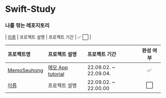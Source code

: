 # Swift-Study
### 나를 깎는 레포지토리 


| [이름](주소) | 프로젝트 설명 | 프로젝트 기간 | ✅ ⬜ |

| 프로젝트명 | 프로젝트 설명 | 프로젝트 기간 | 완성 여부 |
|:---|:---|:---|:---:|
| [MemoSeuhong](https://github.com/hsw1920/swift-study/tree/main/src/MemoSeuhong) | [메모 App tutorial](https://www.youtube.com/watch?v=zEZuWbNV1uY&list=PLziSvys01OemZoYotSrwUVx_CbZUF7v17) | 22.09.02. ~ 22.09.04. | ✅ |
| [이름](주소) | 프로젝트 설명 | 22.09.02. ~ 22.00.00 | ⬜ |
